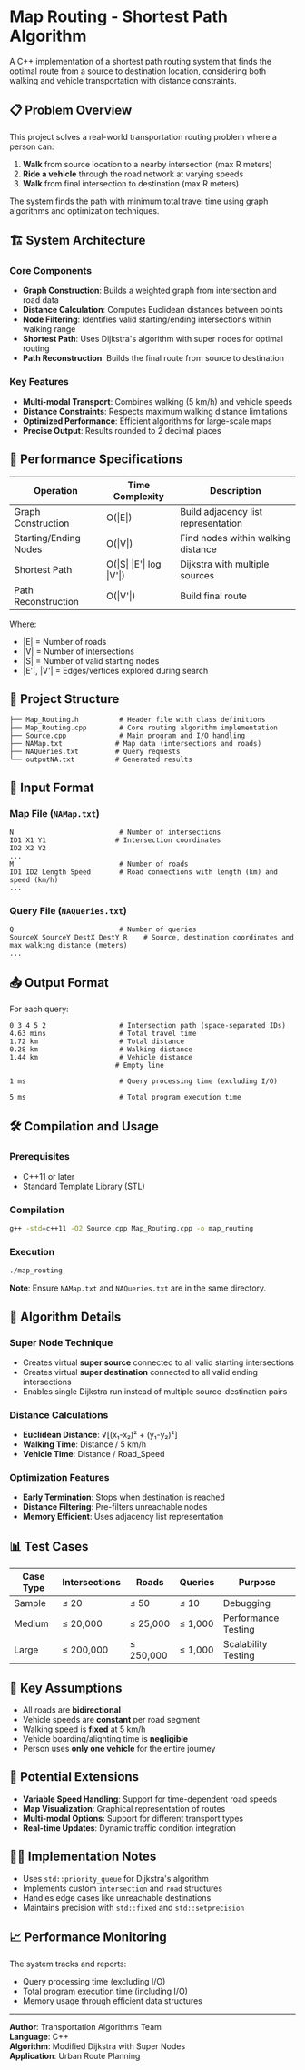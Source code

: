 # Map Routing - Shortest Path Algorithm

A C++ implementation of a shortest path routing system that finds the optimal route from a source to destination location, considering both walking and vehicle transportation with distance constraints.

## 📋 Problem Overview

This project solves a real-world transportation routing problem where a person can:
1. **Walk** from source location to a nearby intersection (max R meters)
2. **Ride a vehicle** through the road network at varying speeds
3. **Walk** from final intersection to destination (max R meters)

The system finds the path with minimum total travel time using graph algorithms and optimization techniques.

## 🏗️ System Architecture

### Core Components

- **Graph Construction**: Builds a weighted graph from intersection and road data
- **Distance Calculation**: Computes Euclidean distances between points
- **Node Filtering**: Identifies valid starting/ending intersections within walking range
- **Shortest Path**: Uses Dijkstra's algorithm with super nodes for optimal routing
- **Path Reconstruction**: Builds the final route from source to destination

### Key Features

- **Multi-modal Transport**: Combines walking (5 km/h) and vehicle speeds
- **Distance Constraints**: Respects maximum walking distance limitations
- **Optimized Performance**: Efficient algorithms for large-scale maps
- **Precise Output**: Results rounded to 2 decimal places

## 🚀 Performance Specifications

| Operation | Time Complexity | Description |
|-----------|----------------|-------------|
| Graph Construction | O(\|E\|) | Build adjacency list representation |
| Starting/Ending Nodes | O(\|V\|) | Find nodes within walking distance |
| Shortest Path | O(\|S\| \|E'\| log \|V'\|) | Dijkstra with multiple sources |
| Path Reconstruction | O(\|V'\|) | Build final route |

Where:
- |E| = Number of roads
- |V| = Number of intersections  
- |S| = Number of valid starting nodes
- |E'|, |V'| = Edges/vertices explored during search

## 📁 Project Structure

```
├── Map_Routing.h          # Header file with class definitions
├── Map_Routing.cpp        # Core routing algorithm implementation
├── Source.cpp             # Main program and I/O handling
├── NAMap.txt             # Map data (intersections and roads)
├── NAQueries.txt         # Query requests
└── outputNA.txt          # Generated results
```

## 🔧 Input Format

### Map File (`NAMap.txt`)
```
N                          # Number of intersections
ID1 X1 Y1                 # Intersection coordinates
ID2 X2 Y2
...
M                          # Number of roads
ID1 ID2 Length Speed       # Road connections with length (km) and speed (km/h)
...
```

### Query File (`NAQueries.txt`)
```
Q                          # Number of queries
SourceX SourceY DestX DestY R    # Source, destination coordinates and max walking distance (meters)
...
```

## 📤 Output Format

For each query:
```
0 3 4 5 2                  # Intersection path (space-separated IDs)
4.63 mins                  # Total travel time
1.72 km                    # Total distance
0.28 km                    # Walking distance
1.44 km                    # Vehicle distance
                          # Empty line

1 ms                       # Query processing time (excluding I/O)

5 ms                       # Total program execution time
```

## 🛠️ Compilation and Usage

### Prerequisites
- C++11 or later
- Standard Template Library (STL)

### Compilation
```bash
g++ -std=c++11 -O2 Source.cpp Map_Routing.cpp -o map_routing
```

### Execution
```bash
./map_routing
```

**Note**: Ensure `NAMap.txt` and `NAQueries.txt` are in the same directory.

## 🧮 Algorithm Details

### Super Node Technique
- Creates virtual **super source** connected to all valid starting intersections
- Creates virtual **super destination** connected to all valid ending intersections
- Enables single Dijkstra run instead of multiple source-destination pairs

### Distance Calculations
- **Euclidean Distance**: √[(x₁-x₂)² + (y₁-y₂)²]
- **Walking Time**: Distance / 5 km/h
- **Vehicle Time**: Distance / Road_Speed

### Optimization Features
- **Early Termination**: Stops when destination is reached
- **Distance Filtering**: Pre-filters unreachable nodes
- **Memory Efficient**: Uses adjacency list representation

## 📊 Test Cases

| Case Type | Intersections | Roads | Queries | Purpose |
|-----------|--------------|--------|---------|---------|
| Sample | ≤ 20 | ≤ 50 | ≤ 10 | Debugging |
| Medium | ≤ 20,000 | ≤ 25,000 | ≤ 1,000 | Performance Testing |
| Large | ≤ 200,000 | ≤ 250,000 | ≤ 1,000 | Scalability Testing |

## 🎯 Key Assumptions

- All roads are **bidirectional**
- Vehicle speeds are **constant** per road segment
- Walking speed is **fixed** at 5 km/h
- Vehicle boarding/alighting time is **negligible**
- Person uses **only one vehicle** for the entire journey

## 🔄 Potential Extensions

- **Variable Speed Handling**: Support for time-dependent road speeds
- **Map Visualization**: Graphical representation of routes
- **Multi-modal Options**: Support for different transport types
- **Real-time Updates**: Dynamic traffic condition integration

## 👨‍💻 Implementation Notes

- Uses `std::priority_queue` for Dijkstra's algorithm
- Implements custom `intersection` and `road` structures
- Handles edge cases like unreachable destinations
- Maintains precision with `std::fixed` and `std::setprecision`

## 📈 Performance Monitoring

The system tracks and reports:
- Query processing time (excluding I/O)
- Total program execution time (including I/O)
- Memory usage through efficient data structures

---

**Author**: Transportation Algorithms Team  
**Language**: C++  
**Algorithm**: Modified Dijkstra with Super Nodes  
**Application**: Urban Route Planning
